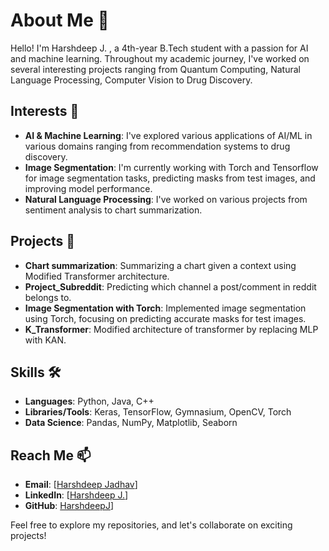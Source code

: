 # About Me 👋

Hello! I'm Harshdeep J. , a 4th-year B.Tech student with a passion for AI and machine learning. Throughout my academic journey, I've worked on several interesting projects ranging from Quantum Computing, Natural Language Processing, Computer Vision to Drug Discovery.

## Interests 🌱
- **AI & Machine Learning**: I've explored various applications of AI/ML in various domains ranging from recommendation systems to drug discovery.
- **Image Segmentation**: I'm currently working with Torch and Tensorflow for image segmentation tasks, predicting masks from test images, and improving model performance.
- **Natural Language Processing**: I've worked on various projects from sentiment analysis to chart summarization.

## Projects 🚀
- **Chart summarization**: Summarizing a chart given a context using Modified Transformer architecture.
- **Project_Subreddit**: Predicting which channel a post/comment in reddit belongs to.
- **Image Segmentation with Torch**: Implemented image segmentation using Torch, focusing on predicting accurate masks for test images.
- **K_Transformer**: Modified architecture of transformer by replacing MLP with KAN.

## Skills 🛠️
- **Languages**: Python, Java, C++
- **Libraries/Tools**: Keras, TensorFlow, Gymnasium, OpenCV, Torch
- **Data Science**: Pandas, NumPy, Matplotlib, Seaborn

## Reach Me 📫
- **Email**: [[Harshdeep Jadhav](harshdeepvj111@gmail.com)]
- **LinkedIn**: [[Harshdeep J.](https://www.linkedin.com/in/harshdeep-jadhav/)]
- **GitHub**: [HarshdeepJ](https://github.com/HarshdeepJ)]

Feel free to explore my repositories, and let's collaborate on exciting projects!
